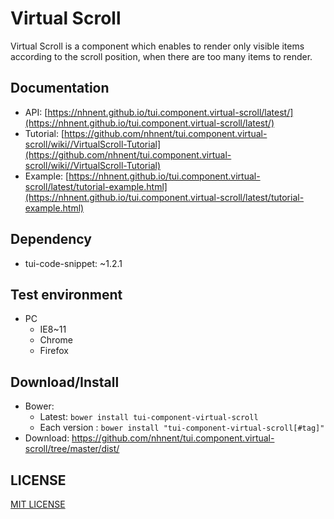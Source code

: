 Virtual Scroll
===============
Virtual Scroll is a component which enables to render only visible items according to the scroll position, when there are too many items to render.

## Documentation
* API: [https://nhnent.github.io/tui.component.virtual-scroll/latest/](https://nhnent.github.io/tui.component.virtual-scroll/latest/)
* Tutorial: [https://github.com/nhnent/tui.component.virtual-scroll/wiki//VirtualScroll-Tutorial](https://github.com/nhnent/tui.component.virtual-scroll/wiki//VirtualScroll-Tutorial)
* Example: [https://nhnent.github.io/tui.component.virtual-scroll/latest/tutorial-example.html](https://nhnent.github.io/tui.component.virtual-scroll/latest/tutorial-example.html)

## Dependency
* tui-code-snippet: ~1.2.1

## Test environment
* PC
	* IE8~11
	* Chrome
	* Firefox

## Download/Install
* Bower:
   * Latest: `bower install tui-component-virtual-scroll`
   * Each version : `bower install "tui-component-virtual-scroll[#tag]"`
* Download: https://github.com/nhnent/tui.component.virtual-scroll/tree/master/dist/

## LICENSE
[MIT LICENSE](LICENSE)
